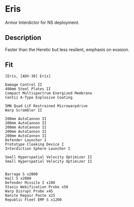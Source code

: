 # Eris

Armor Interdictor for NS deployment.

## Description

Faster than the Heretic but less resilent, emphasis on evasion.

## Fit
```
[Eris, [ADV-30] Eris]

Damage Control II
400mm Steel Plates II
Compact Multispectrum Energized Membrane
Centii A-Type Explosive Coating

5MN Quad LiF Restrained Microwarpdrive
Warp Scrambler II

200mm AutoCannon II
200mm AutoCannon II
200mm AutoCannon II
200mm AutoCannon II
200mm AutoCannon II
Defender Launcher I
Prototype Cloaking Device I
Interdiction Sphere Launcher I

Small Hyperspatial Velocity Optimizer II
Small Hyperspatial Velocity Optimizer II


Barrage S x2000
Hail S x2000
Defender Missile I x100
Stasis Webification Probe x50
Warp Disrupt Probe x45
Nanite Repair Paste x25
Republic Fleet EMP S x1200
```